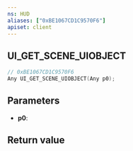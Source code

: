 ```yaml
---
ns: HUD
aliases: ["0xBE1067CD1C9570F6"]
apiset: client
---
```

## UI_GET_SCENE_UIOBJECT

```c
// 0xBE1067CD1C9570F6
Any UI_GET_SCENE_UIOBJECT(Any p0);
```


## Parameters
* **p0**:

## Return value

